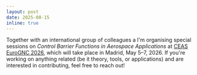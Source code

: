 ```yaml
---
layout: post
date: 2025-08-15
inline: true
---
```


Together with an international group of colleagues a I'm organising special sessions on *Control Barrier Functions in Aerospace Applications* at [CEAS EuroGNC 2026](https://eurognc.ceas.org), which will take place in Madrid, May 5–7, 2026. If you're working on anything related (be it theory, tools, or applications) and are interested in contributing, feel free to reach out!
